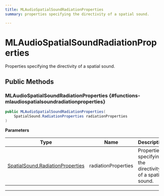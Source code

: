 ```yaml
---
title: MLAudioSpatialSoundRadiationProperties
summary: properties specifying the directivity of a spatial sound. 

---
```


# MLAudioSpatialSoundRadiationProperties




Properties specifying the directivity of a spatial sound.   





## Public Methods

###  MLAudioSpatialSoundRadiationProperties {#functions-mlaudiospatialsoundradiationproperties}

```csharp
public MLAudioSpatialSoundRadiationProperties(
    SpatialSound.RadiationProperties radiationProperties
)
```


**Parameters**

| Type | Name  | Description  | 
|--|--|--|
| [SpatialSound.RadiationProperties](/unity-api/api/UnityEngine.XR.MagicLeap/MLAudioOutput/SpatialSound/UnityEngine.XR.MagicLeap.MLAudioOutput.SpatialSound.RadiationProperties.md) |radiationProperties|Properties specifying the directivity of a spatial sound. |






-----------

